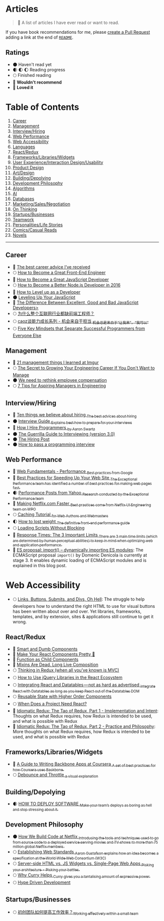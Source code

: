 # Articles

> :link: A list of articles I have ever read or want to read.

If you have book recommendations for me, please [create a Pull Request](https://github.com/starandtina/articles/compare) adding a link at the end of [`README`](https://github.com/starandtina/articles/blob/master/README.md).

## Ratings

- :new_moon: Haven't read yet
- :waxing_crescent_moon: :first_quarter_moon: :moon: Reading progress
- :full_moon: Finished reading
- :full_moon_with_face: **Wouldn't recommend**
- :star2: **Loved it**

# Table of Contents

  1. [Career](#career)
  1. [Management](#management)
  1. [Interview/Hiring](#interview-hiring)
  1. [Web Performance](#wpo)
  1. [Web Accessibility](#a11y)
  1. [Languages](#languages)
  1. [React/Redux](#react-redux)
  1. [Frameworks/Libraries/Widgets](#frameworks-libraries-widgets)
  1. [User Experience/Interaction Design/Usability](#ux)
  1. [Product Design](#product-design)
  1. [Art/Design](#art-design)
  1. [Building/Depolying](#building-deploying)
  1. [Development Philosophy](#development-philosohpy)
  1. [Algorithms](#algos)
  1. [AI](#ai)
  1. [Databases](#db)
  1. [Marketing/Sales/Negotiation](#marketing-sales-negotiation)
  1. [On Thinking](#thinking)
  1. [Startups/Businesses](#startups-businesses)
  1. [Teamwork](#teamwork)
  1. [Personalities/Life Stories](#personalities-life)
  1. [Comics/Casual Reads](#comics-casual-reads)
  1. [Novels](#novels)

----

## <a name='career'>Career</a>

- :star2: [The best career advice I’ve received](http://bit.ly/1XtUaTi)
- :full_moon: [How to Become a Great Front-End Engineer](http://bit.ly/1OZNAAl)
- :star2: [How to Become a Great JavaScript Developer](http://bit.ly/1ML5yFa)
- :full_moon: [How to Become a Better Node.js Developer in 2016](http://bit.ly/1VHLyIt)
- :star2: [How to Level up as a Developer](http://bit.ly/253jyoB)
- :new_moon: [Leveling Up Your JavaScript](http://bit.ly/1QTLtBG)
- :star2: [The Difference Between Excellent, Good and Bad JavaScript Developers>](http://bit.ly/22kCXPF)
- :full_moon: [为什么整个互联网行业都缺前端工程师？](http://bit.ly/1Rk0UF6)
- :full_moon: [caoz谈能力成长系列 - 机会来自于担当 <sub>机会总是来自于“让我来”，“我可以”</sub>](http://dwz.cn/318Ua9)
- :full_moon: [Five Key Mindsets that Separate Successful Programmers from Everyone Else](http://bit.ly/1Td36Jv)

## <a name='management'>Management</a>

- :star2: [21 management things I learned at Imgur](http://bit.ly/1GrSBLK)
- :full_moon: [The Secret to Growing Your Engineering Career If You Don't Want to Manage](http://bit.ly/1otQMNk)
- :new_moon: [We need to rethink employee compensation](http://bit.ly/1BOLjGd)
- :full_moon: [7 Tips for Aspiring Managers in Engineering](http://bit.ly/22iPoPr)

## <a name='interview-hiring'>Interview/Hiring</a>

- :star2: [Ten things we believe about hiring <sub>The best advices about hiring</sub>](http://bit.ly/1XtUxNV)
- :new_moon: [Interview Guide <sub>Explains best how to prepare for your interviews</sub>](http://bit.ly/1TMJwcn)
- :star2: [How I Hire Programmers <sub>by Aaron Swartz</sub>](http://bit.ly/1mm1RJh)
- :new_moon: [The Guerrilla Guide to Interviewing (version 3.0)](http://bit.ly/OXH97X)
- :new_moon: [The Hiring Post](http://bit.ly/1Mg0xFa)
- :new_moon: [How to pass a programming interview](http://bit.ly/1pvRLwS)

## <a name='wpo'>Web Performance</a>

- :star2: [Web Fundamentals - Performance <sub>Best practices from Google</sub>](http://bit.ly/1OHXDfV)
- :star2: [Best Practices for Speeding Up Your Web Site <sub>The Exceptional Performance team has identified a number of best practices for making web pages fast. </sub>](http://yhoo.it/1jY4LHz)
- :waxing_crescent_moon: [Performance Posts from Yahoo <sub>Research conducted by the Exceptional Performance team</sub>](http://bit.ly/1UxGJlY)
- :star2: [Making Netflix.com Faster <sub>Best practices come from Netflix UI Engineering team on WPO</sub>](http://nflx.it/1MPIatu)
- :full_moon: [Caching Tutorial <sub>for Web Authors and Webmasters</sub>](http://bit.ly/PTKHYN)
- :first_quarter_moon: [How to lost weight <sub>The definitive front-end performance guide</sub>](http://bit.ly/1VaX3tN)
- :full_moon: [Loading Scripts Without Blocking](http://bit.ly/1SRttsH)
- :star2: [Response Times: The 3 Important Limits <sub>There are 3 main time limits (which are determined by human perceptual abilities) to keep in mind when optimizing web and application performance.</sub>](http://bit.ly/1ToW0VD)
- :star2: [ES proposal: import() – dynamically importing ES modules](http://2ality.com/2017/01/import-operator.html): The ECMAScript proposal `import()` by Domenic Denicola is currently at stage 3. It enables dynamic loading of ECMAScript modules and is explained in this blog post.

# <a name='a11y'>Web Accessibility</a>

- :full_moon: [Links, Buttons, Submits, and Divs, Oh Hell](http://adrianroselli.com/2016/01/links-buttons-submits-and-divs-oh-hell.html): The struggle to help developers how to understand the right HTML to use for visual buttons has been written about over and over. Yet libraries, frameworks, templates, and by extension, sites & applications still continue to get it wrong.


## <a name='react-redux'>React/Redux</a>

- :star2: [Smart and Dumb Components](https://medium.com/@dan_abramov/smart-and-dumb-components-7ca2f9a7c7d0#.l0xis2l65)
- :star2: [Make Your React Components Pretty 💅](https://medium.com/walmartlabs/make-your-react-components-pretty-a1ae4ec0f56e)
- :star2: [Function as Child Components](https://medium.com/merrickchristensen/function-as-child-components-5f3920a9ace9#.3n1is9sod)
- :star2: [Mixins Are Dead. Long Live Composition](https://medium.com/@dan_abramov/mixins-are-dead-long-live-higher-order-components-94a0d2f9e750#.bhg0iefbm)
- :full_moon: [Thinking in Redux (when all you’ve known is MVC)](https://hackernoon.com/thinking-in-redux-when-all-youve-known-is-mvc-c78a74d35133#.v54filkkd)
- :full_moon: [How to Use jQuery Libraries in the React Ecosystem](https://medium.com/@superKalo/how-to-use-jquery-libraries-in-the-react-ecosystem-7dfeb1aafde0#.hq0hh3b0i)
- :full_moon: [Integrating React and Datatables — not as hard as advertised <sub> integrate React with Datatables as long as you keep React out of the Datatables DOM</sub>](https://medium.com/@zbzzn/integrating-react-and-datatables-not-as-hard-as-advertised-f3364f395dfa#.s2iuhtpii)
- :full_moon: [Reusable State with Higher Order Components](https://daveceddia.com/extract-state-with-higher-order-components/)
- :full_moon: [When Does a Project Need React?](https://css-tricks.com/project-need-react/)
- :star2: [Idiomatic Redux: The Tao of Redux, Part 1 - Implementation and Intent](http://blog.isquaredsoftware.com/2017/05/idiomatic-redux-tao-of-redux-part-1/): Thoughts on what Redux requires, how Redux is intended to be used, and what is possible with Redux
- :star2: [Idiomatic Redux: The Tao of Redux, Part 2 - Practice and Philosophy](http://blog.isquaredsoftware.com/2017/05/idiomatic-redux-tao-of-redux-part-2/): More thoughts on what Redux requires, how Redux is intended to be used, and what is possible with Redux

## <a name='frameworks-libraries-widgets'>Frameworks/Libraries/Widgets</a>

- :star2: [A Guide to Writing Backbone Apps at Coursera <sub>A set of best practices for how Coursera uses Backbone.</sub>](http://bit.ly/1SKHEen)
- :full_moon: [Debounce and Throttle <sub>a visual explanation</sub>](http://bit.ly/23G6tn0)

## <a name='building-deploying'>Building/Depolying</a>

- :waxing_crescent_moon: [HOW TO DEPLOY SOFTWARE <sub>Make your team’s deploys as boring as hell and stop stressing about it.</sub>](http://bit.ly/1L7jLRc)

## <a name='#development-philosohpy'>Development Philosophy</a>

- :new_moon: [How We Build Code at Netflix <sub>Introducing the tools and techniques used to go from source code to a deployed service serving movies and TV shows to more than 75 million global Netflix members.</sub>](http://nflx.it/1pxlTYL)
- :full_moon: [Establishing Web Standards <sub>Aaron Gustafson explains how an idea becomes a specification at the World Wide Web Consortium (W3C)</sub>](http://bit.ly/1XxwzkV)
- :full_moon: [Server-side HTML vs. JS Widgets vs. Single-Page Web Apps <sub>Picking your architecture = Picking your battles.</sub>](http://bit.ly/1S2scy1)
- :full_moon: [Why Curry Helps <sub>Curry gives you a tantalising amount of expressive power.</sub>](http://bit.ly/1NneJkE)
- :full_moon: [Hype Driven Development](https://blog.daftcode.pl/hype-driven-development-3469fc2e9b22)

## <a name='startups-business'>Startups/Businesses</a>

- :full_moon: [初创团队如何提高工作效率？<sub>Working effectively within a small team</sub>](http://bit.ly/1UeLD8A)
